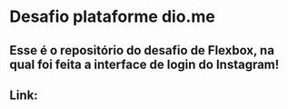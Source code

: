 # Desafio plataforme dio.me
## Esse é o repositório do desafio de Flexbox, na qual foi feita a interface de login do Instagram!
## Link: 
